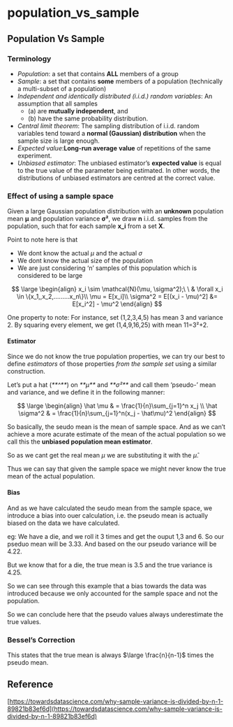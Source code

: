 # population\_vs\_sample

## Population Vs Sample

### Terminology

* _Population_: a set that contains **ALL** members of a group
* _Sample_: a set that contains **some** members of a population \(technically a multi-subset of a population\)
* _Independent and identically distributed \(i.i.d.\) random variables_: An assumption that all samples 
  * \(a\) are **mutually independent**, and 
  * \(b\) have the same probability distribution.
* _Central limit theorem_: The sampling distribution of i.i.d. random variables tend toward a **normal \(Gaussian\) distribution** when the sample size is large enough.
* _Expected value_:**Long-run average** **value** of repetitions of the same experiment.
* _Unbiased estimator_: The unbiased estimator’s **expected value** is equal to the true value of the parameter being estimated. In other words, the distributions of unbiased estimators are centred at the correct value. 

### Effect of using a sample space

Given a large Gaussian population distribution with an **unknown** population mean **μ** and population variance **σ²**, we draw **n** i.i.d. samples from the population, such that for each sample **x\_i** from a set **X**.

Point to note here is that

* We dont know the actual $\mu$ and the actual $\sigma$ 
* We dont know the actual size of the population
* We are just considering ‘n’ samples of this population which is considered to be large

$$
\large
\begin{align}
x_i \sim \mathcal{N}(\mu, \sigma^2);\ \ & \forall x_i \in \{x_1,,x_2,.........x_n\}\\
\mu = E[x_i]\\
\sigma^2 = E[(x_i - \mu)^2] &= E[x_i^2] - \mu^2
\end{align}
$$

One property to note: For instance, set \(1,2,3,4,5\) has mean 3 and variance 2. By squaring every element, we get \(1,4,9,16,25\) with mean 11=3²+2.

#### Estimator

Since we do not know the true population properties, we can try our best to define _estimators_ of those properties _from the sample set_ using a similar construction.

Let’s put a hat \(_**^\**_\) on _**μ\**_ and _**σ²\**_ and call them ‘pseudo-’ mean and variance, and we define it in the following manner:

$$
\large
\begin{align}
\hat \mu & = \frac{1}{n}\sum_{j=1}^n x_j \\
\hat \sigma^2 & = \frac{1}{n}\sum_{j=1}^n(x_j - \hat\mu)^2
\end{align}
$$

So basically, the seudo mean is the mean of sample space. And as we can’t achieve a more acurate estimate of the mean of the actual population so we call this the **unbiased population mean estimator**.

So as we cant get the real mean $\mu$ we are substituting it with the $\hat\mu$.

Thus we can say that given the sample space we might never know the true mean of the actual population.

#### Bias

And as we have calculated the seudo mean from the sample space, we introduce a bias into ouer calculation, i.e. the pseudo mean is actually biased on the data we have calculated.

eg: We have a die, and we roll it 3 times and get the ouput 1,3 and 6. So our pseduo mean will be 3.33. And based on the our pseudo variance will be 4.22.

But we know that for a die, the true mean is 3.5 and the true variance is 4.25.

So we can see through this example that a bias towards the data was introduced because we only accounted for the sample space and not the population.

So we can conclude here that the pseudo values always underestimate the true values.

### Bessel’s Correction

This states that the true mean is always $\large \frac{n}{n-1}$ times the pseudo mean.

## Reference

[https://towardsdatascience.com/why-sample-variance-is-divided-by-n-1-89821b83ef6d](https://towardsdatascience.com/why-sample-variance-is-divided-by-n-1-89821b83ef6d)


